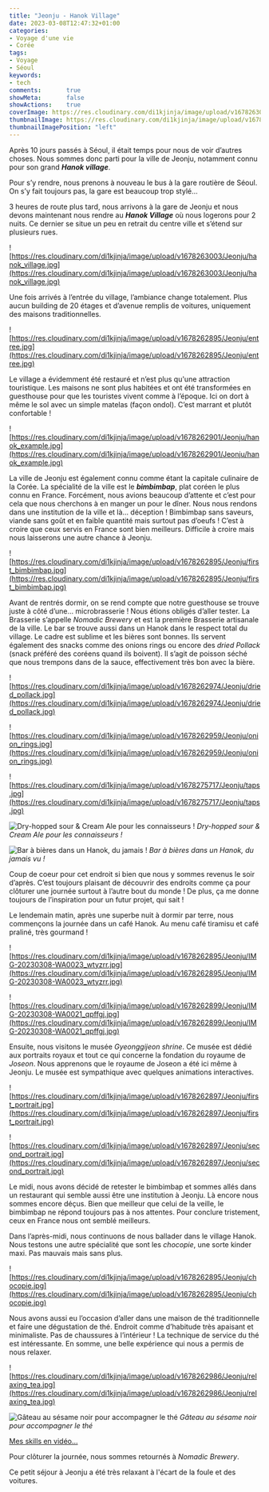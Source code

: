 ```yaml
---
title: "Jeonju - Hanok Village"
date: 2023-03-08T12:47:32+01:00
categories:
- Voyage d'une vie
- Corée
tags:
- Voyage
- Séoul
keywords:
- tech
comments:       true
showMeta:       false
showActions:    true
coverImage: https://res.cloudinary.com/di1kjinja/image/upload/v1678263003/Jeonju/hanok_village.jpg
thumbnailImage: https://res.cloudinary.com/di1kjinja/image/upload/v1678263003/Jeonju/hanok_village.jpg
thumbnailImagePosition: "left"
---
```


Après 10 jours passés à Séoul, il était temps pour nous de voir d’autres choses. Nous sommes donc parti pour la ville de Jeonju, notamment connu pour son grand *************Hanok village*************. 

Pour s’y rendre, nous prenons à nouveau le bus à la gare routière de Séoul. On s’y fait toujours pas, la gare est beaucoup trop stylé… 

3 heures de route plus tard, nous arrivons à la gare de Jeonju et nous devons maintenant nous rendre au *************Hanok Village************* où nous logerons pour 2 nuits. Ce dernier se situe un peu en retrait du centre ville et s’étend sur plusieurs rues. 

![https://res.cloudinary.com/di1kjinja/image/upload/v1678263003/Jeonju/hanok_village.jpg](https://res.cloudinary.com/di1kjinja/image/upload/v1678263003/Jeonju/hanok_village.jpg)

Une fois arrivés à l’entrée du village, l’ambiance change totalement. Plus aucun building de 20 étages et d’avenue remplis de voitures, uniquement des maisons traditionnelles. 

![https://res.cloudinary.com/di1kjinja/image/upload/v1678262895/Jeonju/entree.jpg](https://res.cloudinary.com/di1kjinja/image/upload/v1678262895/Jeonju/entree.jpg)

Le village a évidemment été restauré et n’est plus qu'une attraction touristique. Les maisons ne sont plus habitées et ont été transformées en guesthouse pour que les touristes vivent comme à l’époque. Ici on dort à même le sol avec un simple matelas (façon ondol). C’est marrant et plutôt confortable ! 

![https://res.cloudinary.com/di1kjinja/image/upload/v1678262901/Jeonju/hanok_example.jpg](https://res.cloudinary.com/di1kjinja/image/upload/v1678262901/Jeonju/hanok_example.jpg)

La ville de Jeonju est également connu comme étant la capitale culinaire de la Corée. La spécialité de la ville est le *********bimbimbap*********, plat coréen le plus connu en France. Forcément, nous avions beaucoup d’attente et c’est pour cela que nous cherchons à en manger un pour le dîner. Nous nous rendons dans une institution de la ville et là… déception ! Bimbimbap sans saveurs, viande sans goût et en faible quantité mais surtout pas d’oeufs ! C’est à croire que ceux servis en France sont bien meilleurs. Difficile à croire mais nous laisserons une autre chance à Jeonju. 

![https://res.cloudinary.com/di1kjinja/image/upload/v1678262895/Jeonju/first_bimbimbap.jpg](https://res.cloudinary.com/di1kjinja/image/upload/v1678262895/Jeonju/first_bimbimbap.jpg)

Avant de rentrés dormir, on se rend compte que notre guesthouse se trouve juste à côté d’une… microbrasserie ! Nous étions obligés d’aller tester. La Brasserie s’appelle *Nomadic Brewery* et est la première Brasserie artisanale de la ville. Le bar se trouve aussi dans un Hanok dans le respect total du village. Le cadre est sublime et les bières sont bonnes. Ils servent également des snacks comme des onions rings ou encore des *dried Pollack* (snack préféré des coréens quand ils boivent). Il s’agit de poisson séché que nous trempons dans de la sauce, effectivement très bon avec la bière. 

![https://res.cloudinary.com/di1kjinja/image/upload/v1678262974/Jeonju/dried_pollack.jpg](https://res.cloudinary.com/di1kjinja/image/upload/v1678262974/Jeonju/dried_pollack.jpg)

![https://res.cloudinary.com/di1kjinja/image/upload/v1678262959/Jeonju/onion_rings.jpg](https://res.cloudinary.com/di1kjinja/image/upload/v1678262959/Jeonju/onion_rings.jpg)

![https://res.cloudinary.com/di1kjinja/image/upload/v1678275717/Jeonju/taps.jpg](https://res.cloudinary.com/di1kjinja/image/upload/v1678275717/Jeonju/taps.jpg)

![Dry-hopped sour & Cream Ale pour les connaisseurs !](https://res.cloudinary.com/di1kjinja/image/upload/v1678275743/Jeonju/beers.jpg)
*Dry-hopped sour & Cream Ale pour les connaisseurs !*

![Bar à bières dans un Hanok, du jamais !](https://res.cloudinary.com/di1kjinja/image/upload/v1678275716/Jeonju/hanok_brewpub.jpg)
*Bar à bières dans un Hanok, du jamais vu !*

Coup de coeur pour cet endroit si bien que nous y sommes revenus le soir d’après. C’est toujours plaisant de découvrir des endroits comme ça pour clôturer une journée surtout à l’autre bout du monde ! De plus, ça me donne toujours de l’inspiration pour un futur projet, qui sait !

Le lendemain matin, après une superbe nuit à dormir par terre, nous commençons la journée dans un café Hanok. Au menu café tiramisu et café praliné, très gourmand ! 

![https://res.cloudinary.com/di1kjinja/image/upload/v1678262895/Jeonju/IMG-20230308-WA0023_wtyzrr.jpg](https://res.cloudinary.com/di1kjinja/image/upload/v1678262895/Jeonju/IMG-20230308-WA0023_wtyzrr.jpg)

![https://res.cloudinary.com/di1kjinja/image/upload/v1678262899/Jeonju/IMG-20230308-WA0021_qpffgj.jpg](https://res.cloudinary.com/di1kjinja/image/upload/v1678262899/Jeonju/IMG-20230308-WA0021_qpffgj.jpg)

Ensuite, nous visitons le musée *Gyeonggijeon shrine*. Ce musée est dédié aux portraits royaux et tout ce qui concerne la fondation du royaume de *Joseon*. Nous apprenons que le royaume de Joseon a été ici même à Jeonju. Le musée est sympathique avec quelques animations interactives. 

![https://res.cloudinary.com/di1kjinja/image/upload/v1678262897/Jeonju/first_portrait.jpg](https://res.cloudinary.com/di1kjinja/image/upload/v1678262897/Jeonju/first_portrait.jpg)

![https://res.cloudinary.com/di1kjinja/image/upload/v1678262897/Jeonju/second_portrait.jpg](https://res.cloudinary.com/di1kjinja/image/upload/v1678262897/Jeonju/second_portrait.jpg)

Le midi, nous avons décidé de retester le bimbimbap et sommes allés dans un restaurant qui semble aussi être une institution à Jeonju. Là encore nous sommes encore déçus. Bien que meilleur que celui de la veille, le bimbimbap ne répond toujours pas à nos attentes. Pour conclure tristement, ceux en France nous ont semblé meilleurs. 

Dans l’après-midi, nous continuons de nous ballader dans le village Hanok. Nous testons une autre spécialité que sont les *chocopie*, une sorte kinder maxi. Pas mauvais mais sans plus. 

![https://res.cloudinary.com/di1kjinja/image/upload/v1678262895/Jeonju/chocopie.jpg](https://res.cloudinary.com/di1kjinja/image/upload/v1678262895/Jeonju/chocopie.jpg)

Nous avons aussi eu l’occasion d’aller dans une maison de thé traditionnelle et faire une dégustation de thé. Endroit comme d’habitude très apaisant et minimaliste. Pas de chaussures à l’intérieur ! La technique de service du thé est intéressante. En somme, une belle expérience qui nous a permis de nous relaxer. 

![https://res.cloudinary.com/di1kjinja/image/upload/v1678262986/Jeonju/relaxing_tea.jpg](https://res.cloudinary.com/di1kjinja/image/upload/v1678262986/Jeonju/relaxing_tea.jpg)

![*Gâteau au sésame noir pour accompagner le thé*](https://res.cloudinary.com/di1kjinja/image/upload/v1678262979/Jeonju/gato.jpg)
*Gâteau au sésame noir pour accompagner le thé*

[Mes skills en vidéo…](https://res.cloudinary.com/di1kjinja/video/upload/v1678263014/Jeonju/serving_tea.mp4)


Pour clôturer la journée, nous sommes retournés à *Nomadic Brewery*. 

Ce petit séjour à Jeonju a été très relaxant à l'écart de la foule et des voitures.

